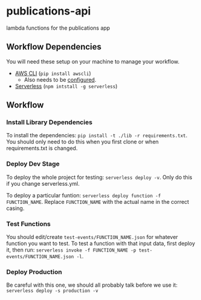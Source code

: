 # publications-api
lambda functions for the publications app

## Workflow Dependencies

You will need these setup on your machine to manage your workflow.

- [AWS CLI](https://aws.amazon.com/cli/) (`pip install awscli`)
  - Also needs to be [configured](http://docs.aws.amazon.com/cli/latest/userguide/cli-chap-getting-set-up.html).
- [Serverless](https://serverless.com/) (`npm intstall -g serverless`)

## Workflow

### Install Library Dependencies
To install the dependencies: `pip install -t ./lib -r requirements.txt`. You
should only need to do this when you first clone or when requirements.txt is
changed.

### Deploy Dev Stage
To deploy the whole project for testing: `serverless deploy -v`. Only do this
if you change serverless.yml.

To deploy a particular funtion: `serverless deploy function -f FUNCTION_NAME`.
Replace `FUNCTION_NAME` with the actual name in the correct casing.

### Test Functions
You should edit/create `test-events/FUNCTION_NAME.json` for whatever function
you want to test. To test a function with that input data, first deploy it, then
run: `serverless invoke -f FUNCTION_NAME -p test-events/FUNCTION_NAME.json -l`.

### Deploy Production
Be careful with this one, we should all probably talk before we use it:
`serverless deploy -s production -v`
